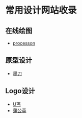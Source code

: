 # 常用设计网站收录

## 在线绘图

- [processon](https://www.processon.com/)

## 原型设计

- [墨刀](https://modao.cc/)

## Logo设计

- [U丐](https://www.uugai.com/)
- [蒲公英](https://static.pgyer.com/tools/appIcon)

